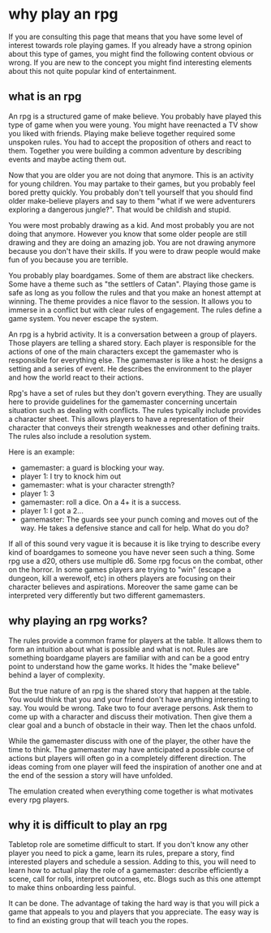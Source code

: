 # why play an rpg

If you are consulting this page that means that you have some level of interest towards role playing games. If you already have a strong opinion about this type of games, you might find the following content obvious or wrong. If you are new to the concept you might find interesting elements about this not quite popular kind of entertainment.

## what is an rpg

An rpg is a structured game of make believe. You probably have played this type of game when you were young. You might have reenacted a TV show you liked with friends. Playing make believe together required some unspoken rules. You had to accept the proposition of others and react to them. Together you were building a common adventure by describing events and maybe acting them out.

Now that you are older you are not doing that anymore. This is an activity for young children. You may partake to their games, but you probably feel bored pretty quickly. You probably don't tell yourself that you should find older make-believe players and say to them "what if we were adventurers exploring a dangerous jungle?". That would be childish and stupid.

You were most probably drawing as a kid. And most probably you are not doing that anymore. However you know that some older people are still drawing and they are doing an amazing job. You are not drawing anymore because you don't have their skills. If you were to draw people would make fun of you because you are terrible.

You probably play boardgames. Some of them are abstract like checkers. Some have a theme such as "the settlers of Catan". Playing those game is safe as long as you follow the rules and that you make an honest attempt at winning. The theme provides a nice flavor to the session. It allows you to immerse in a conflict but with clear rules of engagement. The rules define a game system. You never escape the system.

An rpg is a hybrid activity. It is a conversation between a group of players. Those players are telling a shared story. Each player is responsible for the actions of one of the main characters except the gamemaster who is responsible for everything else. The gamemaster is like a host: he designs a setting and a series of event. He describes the environment to the player and how the world react to their actions.

Rpg's have a set of rules but they don't govern everything. They are usually here to provide guidelines for the gamemaster concerning uncertain situation such as dealing with conflicts. The rules typically include provides a character sheet. This allows players to have a representation of their character that conveys their strength weaknesses and other defining traits. The rules also include a resolution system.

Here is an example:

- gamemaster: a guard is blocking your way.
- player 1: I try to knock him out
- gamemaster: what is your character strength?
- player 1: 3
- gamemaster: roll a dice. On a 4+ it is a success.
- player 1: I got a 2...
- gamemaster: The guards see your punch coming and moves out of the way. He takes a defensive stance and call for help. What do you do?

If all of this sound very vague it is because it is like trying to describe every kind of boardgames to someone you have never seen such a thing. Some rpg use a d20, others use multiple d6. Some rpg focus on the combat, other on the horror. In some games players are trying to "win" (escape a dungeon, kill a werewolf, etc) in others players are focusing on their character believes and aspirations. Moreover the same game can be interpreted very differently but two different gamemasters.

## why playing an rpg works?

The rules provide a common frame for players at the table. It allows them to form an intuition about what is possible and what is not. Rules are something boardgame players are familiar with and can be a good entry point to understand how the game works. It hides the "make believe" behind a layer of complexity.

But the true nature of an rpg is the shared story that happen at the table. You would think that you and your friend don't have anything interesting to say. You would be wrong. Take two to four average persons. Ask them to come up with a character and discuss their motivation. Then give them a clear goal and a bunch of obstacle in their way. Then let the chaos unfold.

While the gamemaster discuss with one of the player, the other have the time to think. The gamemaster may have anticipated a possible course of actions but players will often go in a completely different direction. The ideas coming from one player will feed the inspiration of another one and at the end of the session a story will have unfolded.

The emulation created when everything come together is what motivates every rpg players.

## why it is difficult to play an rpg

Tabletop role are sometime difficult to start. If you don't know any other player you need to pick a game, learn its rules, prepare a story, find interested players and schedule a session. Adding to this, you will need to learn how to actual play the role of a gamemaster: describe efficiently a scene,
call for rolls, interpret outcomes, etc. Blogs such as this one attempt to make thins onboarding less painful.

It can be done. The advantage of taking the hard way is that you will pick a game that appeals to you and players that you appreciate. The easy way is to find an existing group that will teach you the ropes.
